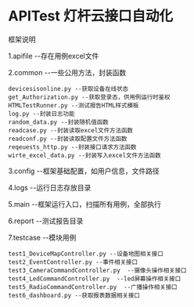 # APITest 灯杆云接口自动化

框架说明

  1.apifile  --存在用例excel文件
  
  2.common   --一些公用方法，封装函数
    
    devicesisonline.py --获取设备在线状态
    get_Authorization.py --获取登录态，供用例运行时鉴权
    HTMLTestRunner.py --测试报告HTML样式模板
    log.py --封装日志功能
    random_data.py --封装随机值函数
    readcase.py --封装读取excel文件方法函数
    readconf.py --封装读取配置文件方法函数
    reqeuests_http.py --封装接口请求方法函数
    wirte_excel_data.py --封装写入excel文件方法函数
    
  3.config   --框架基础配置，如用户信息，文件路径
  
  4.logs     --运行日志存放目录
  
  5.main     --框架运行入口，扫描所有用例，全部执行
  
  6.report   --测试报告目录
 
  7.testcase --模块用例
  
    test1_DeviceMapController.py --设备地图相关接口
    test2_EventController.py --事件相关接口
    test3_CameraCommandController.py  --摄像头操作相关接口
    test4_LedCommandController.py  --led屏幕操作相关接口
    test5_RadioCommandController.py  --广播操作相关接口
    test6_dashboard.py --获取报表数据相关接口
    
  
  
  
